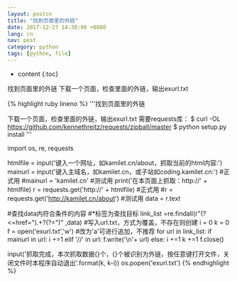 ```yaml
---
layout: postcn
title: "找到页面里的外链"
date: 2017-12-27 14:30:00 +0800
lang: cn
nav: post
category: python
tags: [python, file]
---
```


* content
{:toc}

找到页面里的外链
下载一个页面，检查里面的外链，输出exurl.txt
<!-- more -->

{% highlight ruby lineno %}
'''找到页面里的外链

下载一个页面，检查里面的外链，输出exurl.txt
需要requests库：
$ curl -OL https://github.com/kennethreitz/requests/zipball/master
$ python setup.py install
'''


import os, re, requests


htmlfile = input('键入一个网址，如kamilet.cn/about，抓取当前的html内容:')
mainurl = input('键入主域名，如kamilet.cn，或子站如coding.kamilet.cn:') #正式用
#mainurl = 'kamilet.cn' #测试用
print('在本页面上抓取：http://' + htmlfile)
r = requests.get('http://' + htmlfile) #正式用
#r = requests.get('http://kamilet.cn/about') #测试用
data = r.text

#查找data内符合条件的内容
#<loc>*</loc>标签为查找目标
link_list =re.findall(r"(?<=href=\").+?(?=\")" ,data)
#写入url.txt，方式为覆盖，不存在则创建
i = 0
k = 0
f = open('exurl.txt','w')	#改为'a'可进行追加，不推荐
for url in link_list:
	if mainurl in url:
		i +=1
	elif '//' in url:
		f.write('\n'+ url)
	else:
		i +=1
	k +=1
f.close()

input('抓取完成，本次抓取数据{}个，{}个被识别为外链，按任意键打开文件，关闭文件时本程序自动退出'.format(k, k-i))
os.popen('exurl.txt') 
{% endhighlight %}